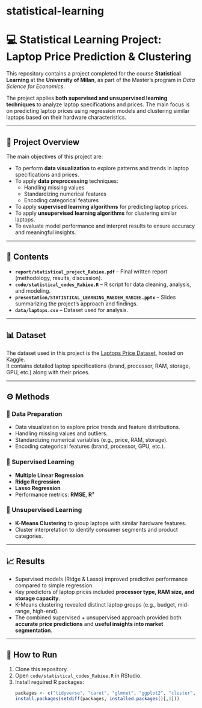 # statistical-learning
# 💻 Statistical Learning Project: Laptop Price Prediction & Clustering

This repository contains a project completed for the course **Statistical Learning** at the **University of Milan**, as part of the Master’s program in *Data Science for Economics*.  

The project applies **both supervised and unsupervised learning techniques** to analyze laptop specifications and prices. The main focus is on predicting laptop prices using regression models and clustering similar laptops based on their hardware characteristics.  

---

## 🎯 Project Overview

The main objectives of this project are:
- To perform **data visualization** to explore patterns and trends in laptop specifications and prices.  
- To apply **data preprocessing** techniques:
  - Handling missing values  
  - Standardizing numerical features  
  - Encoding categorical features  
- To apply **supervised learning algorithms** for predicting laptop prices.  
- To apply **unsupervised learning algorithms** for clustering similar laptops.  
- To evaluate model performance and interpret results to ensure accuracy and meaningful insights.  

---

## 📂 Contents

- **`report/statistical_project_Rabiee.pdf`** – Final written report (methodology, results, discussion).  
- **`code/statistical_codes_Rabiee.R`** – R script for data cleaning, analysis, and modeling.  
- **`presentation/STATISTICAL_LEARNING_MAEDEH_RABIEE.pptx`** – Slides summarizing the project’s approach and findings.  
- **`data/laptops.csv`** – Dataset used for analysis.  

---

## 📊 Dataset

The dataset used in this project is the [Laptops Price Dataset](https://www.kaggle.com/datasets/juanmerinobermejo/laptopsprice-dataset/data), hosted on Kaggle.  
It contains detailed laptop specifications (brand, processor, RAM, storage, GPU, etc.) along with their prices.  

---

## ⚙️ Methods

### 🔹 Data Preparation
- Data visualization to explore price trends and feature distributions.  
- Handling missing values and outliers.  
- Standardizing numerical variables (e.g., price, RAM, storage).  
- Encoding categorical features (brand, processor, GPU, etc.).  

### 🔹 Supervised Learning
- **Multiple Linear Regression**  
- **Ridge Regression**  
- **Lasso Regression**  
- Performance metrics: **RMSE**, **R²**  

### 🔹 Unsupervised Learning
- **K-Means Clustering** to group laptops with similar hardware features.  
- Cluster interpretation to identify consumer segments and product categories.  

---

## 📈 Results

- Supervised models (Ridge & Lasso) improved predictive performance compared to simple regression.  
- Key predictors of laptop prices included **processor type, RAM size, and storage capacity**.  
- K-Means clustering revealed distinct laptop groups (e.g., budget, mid-range, high-end).  
- The combined supervised + unsupervised approach provided both **accurate price predictions** and **useful insights into market segmentation**.  

---

## 🚀 How to Run

1. Clone this repository.  
2. Open `code/statistical_codes_Rabiee.R` in RStudio.  
3. Install required R packages:  
   ```r
   packages <- c("tidyverse", "caret", "glmnet", "ggplot2", "cluster", "factoextra")
   install.packages(setdiff(packages, installed.packages()[,1]))
